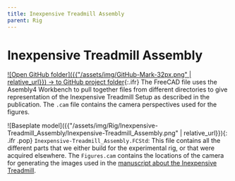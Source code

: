 ```yaml
---
title: Inexpensive Treadmill Assembly
parent: Rig
---
```


# Inexpensive Treadmill Assembly

[![Open GitHub folder]({{"/assets/img/GitHub-Mark-32px.png" | relative_url}}) → to GitHub project folder](https://github.com/reiserlab/Component-Design/tree/main/Rig/Inexpensive-Treadmill_Assembly){:.ifr}
The FreeCAD file uses the Asembly4 Workbench to pull together files from different directories to give representation of the Inexpensive Treadmill Setup as described in the publication. The `.cam` file contains the camera perspectives used for the figures.

![Baseplate model]({{"/assets/img/Rig/Inexpensive-Treadmill_Assembly/Inexpensive-Treadmill_Assembly.png" | relative_url}}){: .ifr .pop}
`Inexpensive-Treadmill_Assembly.FCStd`: This file contains all the different parts that we either build for the experimental rig, or that were acquired elsewhere. The `Figures.cam` contains the locations of the camera for generating the images used in the [manuscript about the Inexpensive Treadmill](/Inexpensive-Treadmill).